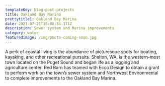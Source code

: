 ```yaml
---
templateKey: blog-post-projects
title: Oakland Bay Marina
prettytitle1: Oakland Bay Marina
date: 2021-07-21T15:08:34.171Z
description: Sewer system and Marina improvements
category: water
featuredimage: /img/photo-coming-soon.jpg
---
```

A perk of coastal living is the abundance of picturesque spots for boating, kayaking, and other recreational pursuits. Shelton, WA, is the western-most town located on the Puget Sound and began life as a logging and agriculture center. Red Barn has teamed with Ecco Design to obtain a grant to perform work on the town’s sewer system and Northwest Environmental to complete improvements to the Oakland Bay Marina.